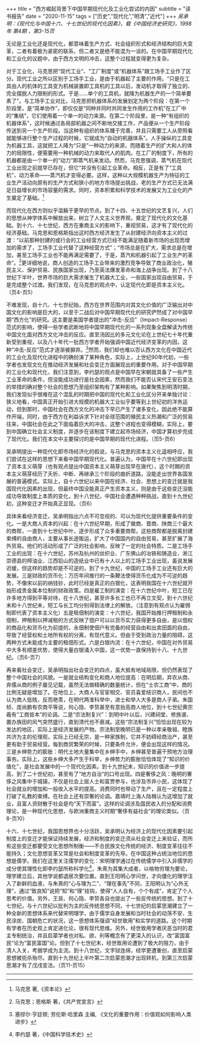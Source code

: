 +++
title = "西方崛起背景下中国早期现代化及工业化尝试的内因"
subtitle = "读书报告"
date = "2020-11-15"
tags = ["历史","现代化","明清","近代"]
+++
*吴承明：《现代化与中国十六、十七世纪的现代化因素》，载《中国经济史研究》，1998年 第4期 ，第3-15页*

<!--more-->

无论是工业化还是现代化，都意味着生产方式、社会组织形式和经济结构的巨大变革，二者有着极为紧密的联系，但二者又是绝不能混为一谈的。在中国早期现代化和工业化的议题中，由于西方文明的冲击，这整个过程就变得更为复杂。

对于工业化，马克思把“现代工业”、“工厂制度”或“机器体系”跟工场手工业作了区分。现代工业之所以区别于工场手工业，是由于机器起了主要的作用。“只是在工具由人的机体的工具变为机械装置即工具机的工具以后，发动机才取得了独立的、完全摆脱人力限制的形式。于是……单个的工具机，就降为机器生产的一个简单要素了”。与工场手工业对比，马克思把机器体系的发展划定为两个阶段：在第一个阶段里，是“简单协作”，即仅仅是“同种并同时共同发生作用的工作机”在工厂中的“集结”，它们使用着一个单一的动力来源。在第二个阶段里，是一种“有组织的机器体系”，这时候通过各局部机器之间不断地交接工作，产品便从一个生产阶段传送到另一个生产阶段。当这种有组织的体系臻于完善，并且只需要工人从旁照看就能够进行整个生产过程的时候，它就成为“自动的机器体系”。人手操纵的工具变为机器工具，这就把工人降为“只是”一种动力的来源，而随着生产的扩大和人的体力的局限性，便需要用一种机械的动力来取代人的肌肉。在工厂的制度下，所有的机器都是由一个单一的“动力”即蒸气机来发动。然而，马克思强调，蒸气机在现代工业出现之前就早已存在，但它“并没有引起工业革命。相反，正是有了“工具机”，动力革命——蒸汽机才变得必要。这样，这种以大规模机器生产为特征的工业生产活动向原有的生产方式和狭小的地方市场提出挑战，老的生产方式已无法满足日益增长的市场容量的需求。同时，资本积累和科学技术的发展又为工业化的产生奠定了基础。[^1]

而现代化在西方则似乎滥觞于更早的节点。到了十四、十五世纪的文艺复兴，人们的思想从神学体系中解放出来，树立了人文主义世界观，奠定了现代化的文化基础。到十六、十七世纪，西方在重商主义的影响下，重视贸易，这才有了现代化的经济基础。马克思和恩格斯指出这时西方经济发生了从封建经济向资本主义的过渡：“以前那种封建的或行会的工业经营方式已经不能满足随着新市场的出现而增加的需求了，工场手工业代替了这种经营方式”；“市场总是在扩大，需求总是在增加，甚至工场手工业也不能再满足需要了，于是，蒸汽和机器引起了工业生产的革命”。[^2]更详细地说，商人创造的工场手工业带来的激烈竞争导致了商业政治化，殖民主义、保护贸易、民族国家出现，乃至英法爆发革命和海上战争出现。到了十八世纪下半叶，世界市场的巨大需求催生了机器大工业，一些国家出现自由贸易，于是完成整个过渡。我们发现，在马克思的观点中，认定现代化即是资本主义化。（页4-页5）

不难发现，自十六、十七世纪始，西方在世界范围内对其文化价值的广泛输出对中国文化的影响是巨大的，以至于二战后对中国早期现代化的研究俨然成了对中国早期“西方化”的研究。这主要是美国学者提出的“冲击-反应”（Impact-Response）范式的影响，使得一些学者武断地将中国早期现代化的一系列现象全盘解读为传统中国文化面对西方文化冲击的反应。直至汤因比的多元文化论在上世纪七十年代重新受到重视，以及八十年代一批西方学者开始强调中国近代经济变革的内因，这种“冲击-反应”范式才逐渐被摒弃。[^3]然而，我们却也难以否认西方文化在中国近代的工业化及现代化进程中的确扮演了某种角色，实际上，上世纪90年代初，一些学者也发现文化在推动经济发展和社会变迁方面展现出的重要作用。对于中国早期的工业化和现代化，我们注意到，李约瑟的观点是中国早在宋朝就具备了一些产生工业革命的条件，但没能成功进行是社会因素，然而我们不能否认宋代王安石变法的举措的确对整个社会的思想乃至组织架构有了某种影响。如果聚焦到明清时期，我们发现似乎很难在这个混乱的时期把中国的现代化和工业化区分开来单独讨论：狭义地看，中国真正开始引进大规模的机器大工业似乎要等到上世纪初的洋务运动，但到那时，中国社会在西方文化的冲击下早已产生了诸多变化，因此绝不能算作开端，同时，由于西方在利益诉求下针对全球范围的殖民主义热潮和广泛的贸易往来，中国社会在此之下面临着巨大的冲击，这整个进程也变得模糊，实际上，要到中国确立社会主义制度，并逐步在该制度下建立起市场经济，中国才算初步完成了现代化。我们在本文中主要探讨的是中国早期的现代化进程。（页5-页6）

吴承明提出一种现代化即市场经济化的假说，与马克思的资本主义化遥相呼应，我们尝试在这样的思想下来看中国早期现代化。普遍认为，中国早在十六世纪即出现了资本主义萌芽（也有观点提出中国资本主义萌芽出现早在唐代），这个时期的资本主义萌芽经历了夭折、中断、再继承三个阶段的曲折道路，没能走出世界各国发展的普遍模式。实际上，自十六世纪以来中国在经济、社会、思想上的变迁就是我国现代化因素的出现，但最终中国没能真正产生资本主义，则是由于这些变迁没能成功导致制度上本质的变化，到十八世纪，中国社会遭遇种种挑战，直到十九世纪初，这种变迁才开始真正显现。（页6）

具体来看经济变迁，吴承明指出六点不可忽视的、可以为现代化提供重要条件的变化。一是大商人资本的兴起：在十六世纪早期，形成了徽商、晋商、陕商三个最大的商帮，一直到十七世纪中叶，逐步形成了众多重要商帮。这些商帮都是脱离封建束缚的自由商人，主要从事长途贩运，扩大了中国国内的自由贸易，甚至扩展了海外贸易。他们的活动形成了广泛的社会影响，反映了一定的社会特质。二是工场手工业的出现：在十六世纪，苏州及杭州的丝织业、广东佛山的冶铁和铸造业、淅江崇德县的榨油业、江西铅山的造纸业中已有十人以上的工场手工业出现，虽说发展迟缓，但这样的趋势却是不可逆的，到了十九世纪，中国的工场手工业还有巨大的发展。三是财政的货币化：万历年间推行的一条鞭法使得货币化成为不可逆的趋势，不像宋以前的纳钱钞，此时已经是真正的白银化，这表明我国在十六世纪就开始形成贵金属本位制的财政政策。四是雇工制的演变：在十六世纪中叶，短工已在许多地方得到平等对待，在十八世纪，甚至许多长工也已不再立文契，到十六世纪末和十八世纪末，短工与长工均分别得到法律上的解放。（注意到有观点认为雇佣制即代表了资本主义化）五是租佃制的演变：十六世纪，我国开始推行押租制和永佃制，押租制以押减租的方式反映了佃户可以以货币实力获得更多自由，是以佃权的商品化和货币化为前提的，永佃制使佃户有完备的经营自由和出卖田面的自由，导致了经营权和土地所有权的分离，有现代意义。但由于受到政治力量的阻碍，这两种方式未能成为主要的租佃形式。六是白银内流：在十六世纪，中国在对外贸易中大多有顺差优势，使得大量白银涌入中国，这一优势一直保持到十八、十九世纪。（页6-页7）

再来看社会变迁，吴承明指出社会变迁的四点，虽大抵有地域局限，但仍然表现了整个中国社会的风貌。一是就业结构变化和商人地位提高：在明后期，弃农从商、弃儒从商的例子屡见记载，虽然无法做精确的数量统计，但在“士农工商“中，商的比例无疑是增加了。在地位上，大商人与官宦相交、官员喜爱结识商人，民间也不认为商人低贱，反而艳羡，在明代两淮科举中，进士和举人大多是商人子弟。朱国桢、庞尚鹏有农商平等说，何心隐、李贽甚至有意抬高商人地位，到十七世纪黄宗羲有“工商皆本”的论调。二是“宗法制复兴”：到明中叶以后，兴建祠堂、修族谱、置办族田的风气突然盛行，直到清代也不衰减。这些“宗法制复兴”恰恰出现在较为发达的地区，实际上是经济发展的产物。宗法制至晚明已是一种以孝亲敬祖、睦族共济为主的伦理观，实际上已经无宗，是一种家族制，它并不妨碍经商治产，甚至更有助于贸易经营。每到商贸繁荣的时候，只要条件允许，便会出现这样的情况。三是乡绅势力的膨胀：明代土地大量集中在乡绅手中，乡绅甚至普遍干预地方治理事务。实际上，这些乡绅大多产生于科举，乡绅势力的膨胀恰恰体现了“知识的价值化”，是社会发展中的一个现代化因素。到十九世纪末，知识的价值进一步提高，到了二十世纪初，甚至有了“地方自治”的口号出现。四是奢侈之风：晚明的奢侈之风集中于城镇，不仅是社会上层人士和富贾参与，也涉及市井小民，这体现了社会就业的增加和一般收入水平的提高。消费同时也带动了生产，且在一定程度上打破了礼教的束缚。在社会上还有崇奢的论调。嘉靖时上海人陆楫认为这增加了就业，且富人资财散于社会是均“天下而富”。这样的论调涉及国民收入的分配和消费理论，是一种现代化思想，与欧洲重商主义时期“奢侈有益社会”的理论类似。（页8-页10）

十六、十七世纪，我国思想界也十分活跃，吴承明认为经济上的现代化因素要引起制度上的变迁才能保证持续发展，经济和制度的变迁须从社会变迁上来验证，而所有这些变迁都要受文化思想所制衡——不合民族文化传统的经济、制度变革往往不能持久；文化思想变革又常是社会和制度变革的先导。在中国这种占统治地位的思想是儒学。我们在这里关注儒学的变化：宋明理学通过在传统儒学中引入非儒学的成分使其理性化即李约瑟所称科学化[^4]，朱熹为其集大成者，以格物穷理为要论，理学建立后，其他学说都退居次要位置。直到王阳明心学问世，才向僵化的理学注入了新鲜的血液，与朱熹的“心与理为二”、“理在事先”不同，王阳明认为“心外无理”，通过“致良知”说把“知”和“理”挂钩，使得“人人自有，个个有成”，肯定了个人思考的价值。另外，王艮、何心隐、李贽各自也提出了一些反传统的思想。到了十七世纪，与十六世纪以批判为主的反传统思想不同，十七世纪的启蒙思潮建立了一种全新的思想体系来代替宋明理学，由于儒学自身发展和当时社会的动荡不安、生民涂炭、国朝危亡的状况，这一思想体系强调“经世致用”和实学的道路。这个时期有学者在历史观上肯定进化论，很有现代思维。另外，经世致用学者厌恶当时的君主专制统治，并且启蒙学者也对私、欲、利等概念有了更深入的认识，改“富国富民”论为“富民富国”论。但到了十七世纪末，经世致用论遭到了极大的阻力，由于清人入关，考据学成为主流。到十八世纪，文字狱连绵，经学更遭重创，直至启蒙思想被扼杀殆尽。直到十九世纪上半叶第二次启蒙思潮才出现转机，到第三次启蒙思潮才有了戊戌变法。（页11-页15）

---
[^1]: 马克思 著,《资本论》
[^2]: 马克思；恩格斯 著，《共产党宣言》
[^3]: 塞缪尔·亨廷顿; 劳伦斯·哈里森 主编, 《文化的重要作用：价值观如何影响人类进步》
[^4]: 李约瑟 著，《中国科学技术史》